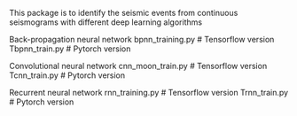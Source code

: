 This package is to identify the seismic events from continuous seismograms with different deep learning algorithms

Back-propagation neural network
bpnn_training.py      # Tensorflow version
Tbpnn_train.py        # Pytorch version

Convolutional neural network
cnn_moon_train.py     # Tensorflow version
Tcnn_train.py         # Pytorch version

Recurrent neural network
rnn_training.py       # Tensorflow version
Trnn_train.py         # Pytorch version
